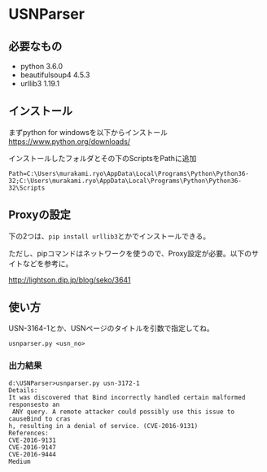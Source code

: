 # USNParser

## 必要なもの
* python 3.6.0
* beautifulsoup4 4.5.3
* urllib3 1.19.1

## インストール
まずpython for windowsを以下からインストール
https://www.python.org/downloads/

インストールしたフォルダとその下のScriptsをPathに追加
```
Path=C:\Users\murakami.ryo\AppData\Local\Programs\Python\Python36-32;C:\Users\murakami.ryo\AppData\Local\Programs\Python\Python36-32\Scripts
```

## Proxyの設定
下の2つは、`pip install urllib3`とかでインストールできる。

ただし、pipコマンドはネットワークを使うので、Proxy設定が必要。以下のサイトなどを参考に。

http://lightson.dip.jp/blog/seko/3641


## 使い方
USN-3164-1とか、USNページのタイトルを引数で指定してね。
```
usnparser.py <usn_no>
```

### 出力結果
```
d:\USNParser>usnparser.py usn-3172-1
Details:
It was discovered that Bind incorrectly handled certain malformed responsesto an
 ANY query. A remote attacker could possibly use this issue to causeBind to cras
h, resulting in a denial of service. (CVE-2016-9131)
References:
CVE-2016-9131
CVE-2016-9147
CVE-2016-9444
Medium

```
